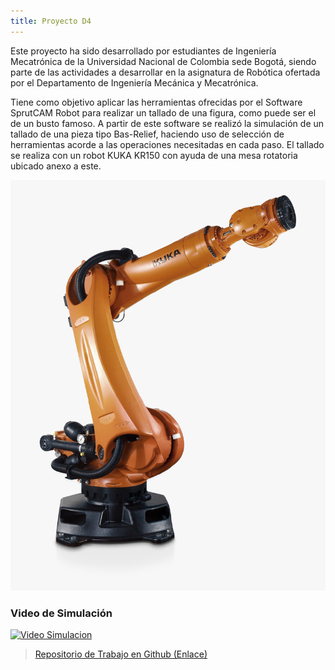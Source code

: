 ```yaml
---
title: Proyecto D4
---
```



Este proyecto ha sido desarrollado por estudiantes de Ingeniería Mecatrónica de la Universidad Nacional de Colombia sede Bogotá, siendo parte de las actividades a desarrollar en la asignatura de Robótica ofertada por el Departamento de Ingeniería Mecánica y Mecatrónica. 

Tiene como objetivo aplicar las herramientas ofrecidas por el Software SprutCAM Robot para realizar un tallado de una figura, como puede ser el de un busto famoso. A partir de este software se realizó la simulación de un tallado de una pieza tipo Bas-Relief, haciendo uso de selección de herramientas acorde a las operaciones necesitadas en cada paso. El tallado se realiza con un robot KUKA KR150 con ayuda de una mesa rotatoria ubicado anexo a este.

![Alt text](images/kuka-kr1501.png?raw=true "Robot Kuka Kr150")


### Video de Simulación
[![Video Simulacion](https://img.youtube.com/vi/bwBbKobaoW8/0.jpg)](https://www.youtube.com/watch?v=bwBbKobaoW8)



> [Repositorio de Trabajo en Github (Enlace)](https://github.com/BrayanCalderon/ProyectoRobotica-2021-I)
